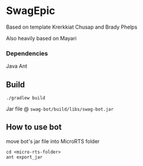 # SwagEpic

Based on template Krerkkiat Chusap and Brady Phelps

Also heavily based on Mayari

### Dependencies
Java
Ant

## Build

```console
./gradlew build
```

Jar file @ `swag-bot/build/libs/swag-bot.jar`

## How to use bot

move bot's jar file into MicroRTS folder

```console
cd <micro-rts-folder>
ant export_jar
```
